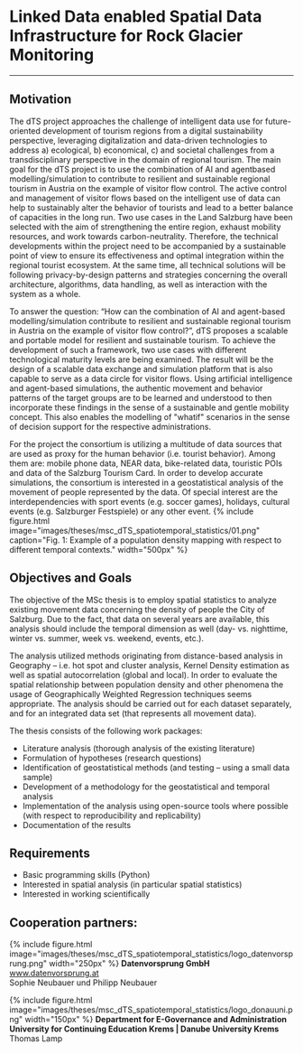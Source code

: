 # Linked Data enabled Spatial Data Infrastructure for Rock Glacier Monitoring

---
## Motivation
The dTS project approaches the challenge of intelligent data use for future-oriented development of tourism regions from a digital sustainability perspective, leveraging digitalization and data-driven technologies to address a) ecological, b) economical, c) and societal challenges from a transdisciplinary perspective in the domain of regional tourism. The main goal for the dTS project is to use the combination of AI and agentbased modelling/simulation to contribute to resilient and sustainable regional tourism in Austria on the example of visitor flow control. The active control and management of visitor flows based on the intelligent use of data can help to sustainably alter the behavior of tourists and lead to a better balance of capacities in the long run. Two use cases in the Land Salzburg have been selected with the aim of strengthening the entire region, exhaust mobility resources, and work towards carbon-neutrality. Therefore, the technical developments within the project need to be accompanied by a sustainable point of view to ensure its effectiveness and optimal integration within the regional tourist ecosystem. At the same time, all technical solutions will be following privacy-by-design patterns and strategies concerning the overall architecture, algorithms, data handling, as well as interaction with the system as a whole. 

To answer the question: “How can the combination of AI and agent-based modelling/simulation contribute to resilient and sustainable regional tourism in Austria on the example of visitor flow control?”, dTS proposes a scalable and portable model for resilient and sustainable tourism. To achieve the development of such a framework, two use cases with different technological maturity levels are being examined. The result will be the design of a scalable data exchange and simulation platform that is also capable to serve as a data circle for visitor flows. Using artificial intelligence and agent-based simulations, the authentic movement and behavior patterns of the target groups are to be learned and understood to then incorporate these findings in the sense of a sustainable and gentle mobility concept. This also enables the modelling of "whatif" scenarios in the sense of decision support for the respective administrations. 

For the project the consortium is utilizing a multitude of data sources that are used as proxy for the human behavior (i.e. tourist behavior). Among them are: mobile phone data, NEAR data, bike-related data, touristic POIs and data of the Salzburg Tourism Card. In order to develop accurate simulations, the consortium is interested in a geostatistical analysis of the movement of people represented by the data. Of special interest are the interdependencies with sport events (e.g. soccer games), holidays, cultural events (e.g. Salzburger Festspiele) or any other event.
{% 
    include figure.html 
    image="images/theses/msc_dTS_spatiotemporal_statistics/01.png" 
    caption="Fig. 1: Example of a population density mapping with respect to different temporal contexts."
    width="500px"
%}

## Objectives and Goals
The objective of the MSc thesis is to employ spatial statistics to analyze existing movement data concerning the density of people the City of Salzburg. Due to the fact, that data on several years are available, this analysis should include the temporal dimension as well (day- vs. nighttime, winter vs. summer, week vs. weekend, events, etc.). 

The analysis utilized methods originating from distance-based analysis in Geography – i.e. hot spot and cluster analysis, Kernel Density estimation as well as spatial autocorrelation (global and local). In order to evaluate the spatial relationship between population density and other phenomena the usage of Geographically Weighted Regression techniques seems appropriate. The analysis should be carried out for each dataset separately, and for an integrated data set (that represents all movement data).

The thesis consists of the following work packages: 
* Literature analysis (thorough analysis of the existing literature) 
* Formulation of hypotheses (research questions) 
* Identification of geostatistical methods (and testing – using a small data sample) 
* Development of a methodology for the geostatistical and temporal analysis 
* Implementation of the analysis using open-source tools where possible (with respect to reproducibility and replicability) 
* Documentation of the results

## Requirements
* Basic programming skills (Python)
* Interested in spatial analysis (in particular spatial statistics)
* Interested in working scientifically


## Cooperation partners:
{% 
    include figure.html 
    image="images/theses/msc_dTS_spatiotemporal_statistics/logo_datenvorsprung.png" 
    width="250px"
%}
**Datenvorsprung GmbH** \
www.datenvorsprung.at \
Sophie Neubauer und Philipp Neubauer

{% 
    include figure.html 
    image="images/theses/msc_dTS_spatiotemporal_statistics/logo_donauuni.png" 
    width="150px"
%}
**Department for E-Governance and Administration \
University for Continuing Education Krems | Danube University Krems** \
Thomas Lamp

